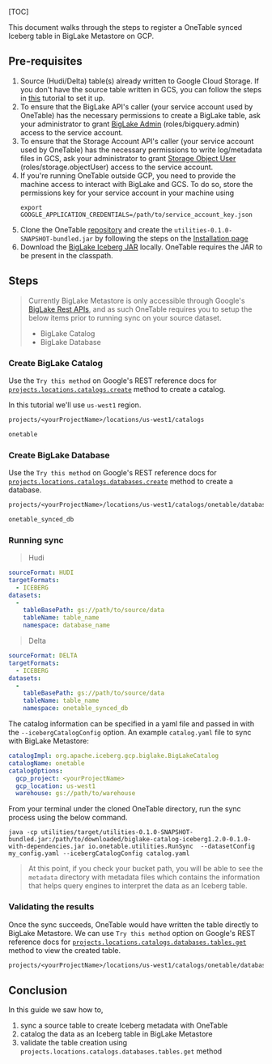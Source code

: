 [TOC]

This document walks through the steps to register a OneTable synced Iceberg table in BigLake Metastore on GCP.

## Pre-requisites
1. Source (Hudi/Delta) table(s) already written to Google Cloud Storage.
   If you don't have the source table written in GCS,
   you can follow the steps in [this]($Creating-Your-First-Interoperable-Table#create-dataset) tutorial to set it up.
2. To ensure that the BigLake API's caller (your service account used by OneTable) has the
   necessary permissions to create a BigLake table, ask your administrator to grant [BigLake Admin](https://cloud.google.com/iam/docs/understanding-roles#biglake.admin) (roles/bigquery.admin)
   access to the service account.
3. To ensure that the Storage Account API's caller (your service account used by OneTable) has the
   necessary permissions to write log/metadata files in GCS, ask your administrator to grant [Storage Object User](https://cloud.google.com/storage/docs/access-control/iam-roles) (roles/storage.objectUser)
   access to the service account.
4. If you're running OneTable outside GCP, you need to provide the machine access to interact with BigLake and GCS.
   To do so, store the permissions key for your service account in your machine using
   ```shell
   export GOOGLE_APPLICATION_CREDENTIALS=/path/to/service_account_key.json
   ```
5. Clone the OneTable [repository](https://github.com/onetable-io/onetable) and create the
   `utilities-0.1.0-SNAPSHOT-bundled.jar` by following the steps on the [Installation page]($Installation)
6. Download the [BigLake Iceberg JAR](gs://spark-lib/biglake/biglake-catalog-iceberg1.2.0-0.1.0-with-dependencies.jar) locally.
   OneTable requires the JAR to be present in the classpath.

## Steps
> Currently BigLake Metastore is only accessible through Google's
> [BigLake Rest APIs](https://cloud.google.com/bigquery/docs/reference/biglake/rest), and as such
> OneTable requires you to setup the below items prior to running sync on your source dataset.
>    * BigLake Catalog
>    * BigLake Database

### Create BigLake Catalog
Use the `Try this method` on Google's REST reference docs for
[`projects.locations.catalogs.create`](https://cloud.google.com/bigquery/docs/reference/biglake/rest/v1/projects.locations.catalogs/create)
method to create a catalog.

In this tutorial we'll use `us-west1` region.
```rest
projects/<yourProjectName>/locations/us-west1/catalogs
```
```rest
onetable
```

### Create BigLake Database
Use the `Try this method` on Google's REST reference docs for
[`projects.locations.catalogs.databases.create`](https://cloud.google.com/bigquery/docs/reference/biglake/rest/v1/projects.locations.catalogs/create)
method to create a database.
```rest
projects/<yourProjectName>/locations/us-west1/catalogs/onetable/databases
```
```rest
onetable_synced_db
```

### Running sync

> Hudi

```yaml
sourceFormat: HUDI
targetFormats:
  - ICEBERG
datasets:
  -
    tableBasePath: gs://path/to/source/data
    tableName: table_name
    namespace: database_name
```

> Delta

```yaml
sourceFormat: DELTA
targetFormats:
  - ICEBERG
datasets:
  -
    tableBasePath: gs://path/to/source/data
    tableName: table_name
    namespace: onetable_synced_db
```

The catalog information can be specified in a yaml file and passed in with the `--icebergCatalogConfig` option.
An example `catalog.yaml` file to sync with BigLake Metastore:

```yaml
catalogImpl: org.apache.iceberg.gcp.biglake.BigLakeCatalog
catalogName: onetable
catalogOptions:
  gcp_project: <yourProjectName>
  gcp_location: us-west1
  warehouse: gs://path/to/warehouse
```

From your terminal under the cloned OneTable directory, run the sync process using the below command.

```shell
java -cp utilities/target/utilities-0.1.0-SNAPSHOT-bundled.jar:/path/to/downloaded/biglake-catalog-iceberg1.2.0-0.1.0-with-dependencies.jar io.onetable.utilities.RunSync  --datasetConfig my_config.yaml --icebergCatalogConfig catalog.yaml
```

> At this point, if you check your bucket path, you will be able to see the `metadata` directory
> with metadata files which contains the information that helps query engines
> to interpret the data as an Iceberg table.

### Validating the results
Once the sync succeeds, OneTable would have written the table directly to BigLake Metastore.
We can use `Try this method` option on Google's REST reference docs for
[`projects.locations.catalogs.databases.tables.get`](https://cloud.google.com/bigquery/docs/reference/biglake/rest/v1/projects.locations.catalogs.databases.tables/get)
method to view the created table.
```rest md title="name"
projects/<yourProjectName>/locations/us-west1/catalogs/onetable/databases/onetable_synced_db/tables/table_name
```

## Conclusion
In this guide we saw how to,
1. sync a source table to create Iceberg metadata with OneTable
2. catalog the data as an Iceberg table in BigLake Metastore
3. validate the table creation using `projects.locations.catalogs.databases.tables.get` method

